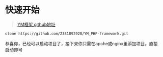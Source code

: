 # 快速开始
> [YM框架 github地址](https://github.com/2331892928/YM_PHP-framework)
```bash
clone https://github.com/2331892928/YM_PHP-framework.git
```
恭喜你，已经可以启动项目了，接下来你只需在apche或nginx里添加项目，直接启动即可